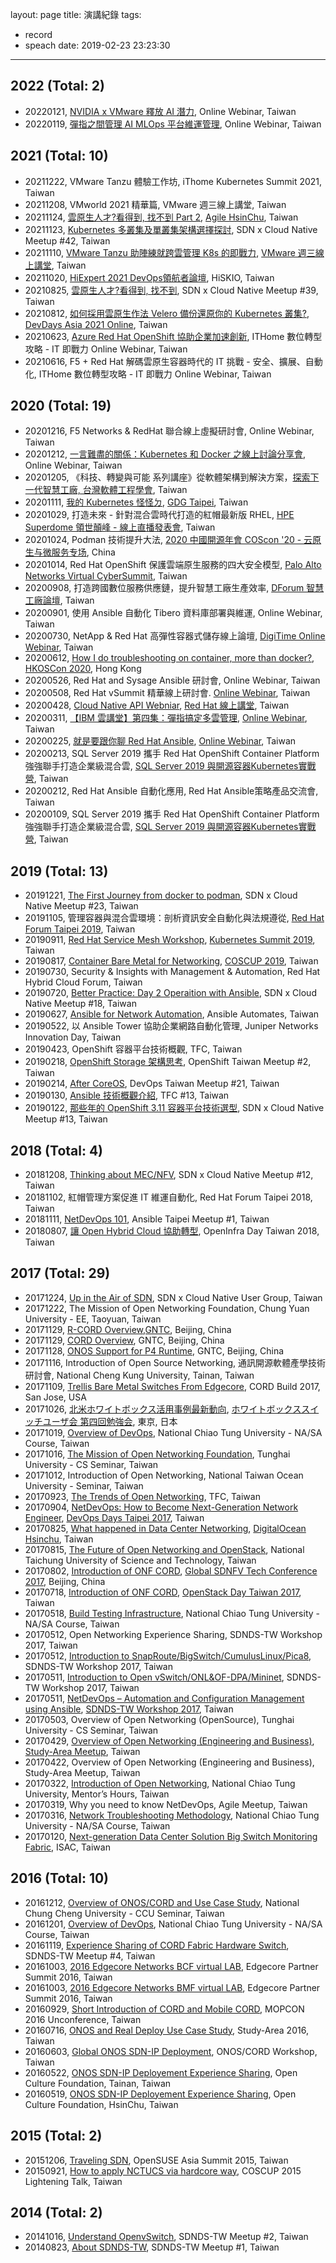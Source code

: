 layout: page
title: 演講紀錄
tags:
  - record
  - speach
date: 2019-02-23 23:23:30
---
## 2022 (Total: 2)
* 20220121, [NVIDIA x VMware 釋放 AI 潛力](https://youtu.be/e0GiV-zJJOw), Online Webinar, Taiwan
* 20220119, [彈指之間管理 AI MLOps 平台維運管理](https://www.youtube.com/watch?v=PI_04asntJo), Online Webinar, Taiwan

## 2021 (Total: 10)
* 20211222, VMware Tanzu 體驗工作坊, iThome Kubernetes Summit 2021, Taiwan
* 20211208, VMworld 2021 精華篇, VMware 週三線上講堂, Taiwan
* 20211124, [雲原生人才?看得到, 找不到 Part 2](https://speakerdeck.com/pichuang/20211124-yun-yuan-sheng-ren-cai-xun-zhao-de-nan-chu-ji-chang-jian-wu-qu-tan-tao-part-2), [Agile HsinChu](https://agilecommtw.kktix.cc/events/cloudtalentpart2), Taiwan
* 20211123, [Kubernetes 多叢集及單叢集架構選擇探討](https://speakerdeck.com/pichuang/20211122-kubernetes-duo-cong-ji-ji-dan-cong-ji-jia-gou-xuan-ze-tan-tao), SDN x Cloud Native Meetup #42, Taiwan
* 20211110, [VMware Tanzu 助陣練就跨雲管理 K8s 的即戰力](https://www.youtube.com/watch?v=C1SJLw0e5gw), [VMware 週三線上講堂](https://event.ithome.com.tw/live/vm211110/index.html), Taiwan
* 20211020, [HiExpert 2021 DevOps領航者論壇](https://hiskio.com/events/devops-expert/), HiSKIO, Taiwan
* 20210825, [雲原生人才?看得到, 找不到](https://speakerdeck.com/pichuang/20210824-yun-yuan-sheng-ren-cai-xun-zhao-de-nan-chu-ji-chang-jian-wu-qu-tan-tao), SDN x Cloud Native Meetup #39, Taiwan
* 20210812, [如何採用雲原生作法 Velero 備份還原你的 Kubernetes 叢集?](https://speakerdeck.com/pichuang/20210812-ru-he-cai-yong-yun-yuan-sheng-zuo-fa-velero-bei-fen-huan-yuan-ni-de-kubernetes-cong-ji), [DevDays Asia 2021 Online](https://event.ithome.com.tw/live/devdays/sessions.html?v=1626777334), Taiwan
* 20210623, [Azure Red Hat OpenShift 協助企業加速創新](https://s.itho.me/ccms_slides/2021/6/23/2ce03713-1df7-4ed5-a960-8c322df37561.pdf), ITHome 數位轉型攻略 - IT 即戰力 Online Webinar, Taiwan
* 20210616, F5 + Red Hat 解碼雲原生容器時代的 IT 挑戰 - 安全、擴展、自動化, ITHome 數位轉型攻略 - IT 即戰力 Online Webinar, Taiwan

## 2020 (Total: 19)
* 20201216, F5 Networks & RedHat 聯合線上虛擬研討會, Online Webinar, Taiwan
* 20201212, [一言難盡的關係：Kubernetes 和 Docker 之線上討論分享會](https://www.youtube.com/watch?v=nc3mBN3LzvM), Online Webinar, Taiwan
* 20201205, 《科技、轉變與可能 系列講座》從軟體架構到解決方案，[探索下一代智慧工廠, 台灣軟體工程學會](https://www.seat.org.tw/event/transit_series_1), Taiwan
* 20201111, [我的 Kubernetes 怪怪ㄉ](https://speakerdeck.com/pichuang/20201111-wo-de-kubernetes-guai-guai-de), [GDG Taipei](https://www.facebook.com/GDG.Taipei/posts/10158197797029915), Taiwan
* 20201029, 打造未來 - 針對混合雲時代打造的紅帽最新版 RHEL, [HPE Superdome 領世顛峰 - 線上直播發表會](https://www.hpe.accessus.biz/20201029/edm_webinar.html), Taiwan
* 20201024, Podman 技術提升大法, [2020 中國開源年會 COScon '20 - 云原生与微服务专场](https://mp.weixin.qq.com/s/VIr5GP4GEOqP9RuSCzLAbg), China
* 20201014, Red Hat OpenShift 保護雲端原生服務的四大安全模型, [Palo Alto Networks Virtual CyberSummit](https://register.paloaltonetworks.com/virtualcyberweek-taiwan), Taiwan
* 20200908, 打造跨國數位服務供應鏈，提升智慧工廠生產效率, [DForum 智慧工廠論壇](https://www.digitimes.com.tw/seminar/DForum_20200908/), Taiwan
* 20200901, 使用 Ansible 自動化 Tibero 資料庫部署與維運, Online Webinar, Taiwan
* 20200730, NetApp & Red Hat 高彈性容器式儲存線上論壇, [DigiTime Online Webinar](https://www.digitimes.com.tw/edm/EDM_NetApp_20200730_seminar.htm), Taiwan
* 20200612, [How I do troubleshooting on container, more than docker?](https://speakerdeck.com/pichuang/how-do-i-troubleshooting-on-container-more-than-docker), [HKOSCon 2020](https://hkoscon.org/2020/topics/how-i-do-troubleshooting-container-more-docker), Hong Kong
* 20200526, Red Hat and Sysage Ansible 研討會, Online Webinar, Taiwan
* 20200508, Red Hat vSummit 精華線上研討會. [Online Webinar](http://www.gwms.com.tw/redhat_20200508/), Taiwan
* 20200428, [Cloud Native API Webniar](https://www.youtube.com/watch?v=qx6ZHlZf0fM), [Red Hat 線上講堂](https://www.digitimes.com.tw/edm/EDM_redhat_20200408.htm), Taiwan
* 20200311, [【IBM 雲講堂】第四集：彈指搞定多雲管理](https://www.youtube.com/watch?v=y57XEQHYSJ8), [Online Webinar](https://seminar.ithome.com.tw/live/2020class/index.html), Taiwan
* 20200225, [就是要跟你聊 Red Hat Ansible](https://www.youtube.com/watch?v=QOMg9f6gFOs), [Online Webinar](https://www.digitimes.com.tw/edm/EDM_RedHat_20200225_Seminar.htm), Taiwan
* 20200213, SQL Server 2019 攜手 Red Hat OpenShift Container Platform 強強聯手打造企業級混合雲, [SQL Server 2019 與開源容器Kubernetes實戰營](https://www.microsoftevents.com/profile/form/index.cfm?PKformID=0x8850296abcd), Taiwan
* 20200212, Red Hat Ansible 自動化應用, Red Hat Ansible策略產品交流會, Taiwan
* 20200109, SQL Server 2019 攜手 Red Hat OpenShift Container Platform 強強聯手打造企業級混合雲, [SQL Server 2019 與開源容器Kubernetes實戰營](https://www.microsoftevents.com/profile/form/index.cfm?PKformID=0x8850296abcd), Taiwan

## 2019 (Total: 13)
* 20191221, [The First Journey from docker to podman](https://speakerdeck.com/pichuang/the-first-journey-from-docker-to-podman), SDN x Cloud Native Meetup #23, Taiwan
* 20191105, 管理容器與混合雲環境：剖析資訊安全自動化與法規遵從, [Red Hat Forum Taipei 2019](https://www.redhat.com/zh/zh-tw), Taiwan
* 20190911, [Red Hat Service Mesh Workshop](https://hackmd.io/@k8ssummit/19/%2F%40k8ssummit%2FSJrCqfqrS), [Kubernetes Summit 2019](https://summit.ithome.com.tw/kubernetes/workshops.html), Taiwan
* 20190817, [Container Bare Metal for Networking](https://speakerdeck.com/pichuang/20190817-container-bare-metal-for-networking), [COSCUP 2019](https://coscup.org/2019/programs/multicloud-sdn/), Taiwan
* 20190730, Security & Insights with Management & Automation, Red Hat Hybrid Cloud Forum, Taiwan
* 20190720, [Better Practice: Day 2 Operaition with Ansible](https://speakerdeck.com/pichuang/20190720-better-practice-day-2-operaition-with-ansible), SDN x Cloud Native Meetup #18, Taiwan
* 20190627, [Ansible for Network Automation](https://speakerdeck.com/pichuang/ansible-for-network-automation), Ansible Automates, Taiwan
* 20190522, 以 Ansible Tower 協助企業網路自動化管理, Juniper Networks Innovation Day, Taiwan
* 20190423, OpenShift 容器平台技術概觀, TFC, Taiwan
* 20190218, [OpenShift Storage 架構思考](https://speakerdeck.com/pichuang/20190218-openshift-storage-jia-gou-si-kao), OpenShift Taiwan Meetup #2, Taiwan
* 20190214, [After CoreOS](https://speakerdeck.com/pichuang/after-coreos-20190214), DevOps Taiwan Meetup #21, Taiwan
* 20190130, [Ansible 技術概觀介紹](https://speakerdeck.com/pichuang/ansible-ji-shu-gai-guan-jie-shao-20190130), TFC #13, Taiwan
* 20190122, [那些年的 OpenShift 3.11 容器平台技術選型](https://speakerdeck.com/pichuang/na-xie-nian-de-openshift-3-dot-11-rong-qi-ping-tai-ji-shu-xuan-xing-20190122), SDN x Cloud Native Meetup #13, Taiwan

## 2018 (Total: 4)
* 20181208, [Thinking about MEC/NFV](https://speakerdeck.com/pichuang/nfv-20181208), SDN x Cloud Native Meetup #12, Taiwan
* 20181102, 紅帽管理方案促進 IT 維運自動化, Red Hat Forum Taipei 2018, Taiwan
* 20181111, [NetDevOps 101](https://speakerdeck.com/pichuang/netdevops-101), Ansible Taipei Meetup #1, Taiwan
* 20180807, [讓 Open Hybrid Cloud 協助轉型](https://speakerdeck.com/pichuang/rang-open-hybrid-cloud-xie-zhu-zhuan-xing-20180807), OpenInfra Day Taiwan 2018, Taiwan

## 2017 (Total: 29)
* 20171224, [Up in the Air of SDN](https://speakerdeck.com/pichuang/up-in-the-air-of-sdn), SDN x Cloud Native User Group, Taiwan
* 20171222, The Mission of Open Networking Foundation, Chung Yuan University - EE, Taoyuan, Taiwan
* 20171129, [R-CORD Overview,GNTC](https://speakerdeck.com/pichuang/r-cord-overview-cord-workshop-gntc), Beijing, China
* 20171129, [CORD Overview](https://speakerdeck.com/pichuang/cord-overview-cord-workshop-gntc), GNTC, Beijing, China
* 20171128, [ONOS Support for P4 Runtime](https://speakerdeck.com/pichuang/onos-support-for-p4-runtime), GNTC, Beijing, China
* 20171116, Introduction of Open Source Networking, 通訊開源軟體產學技術研討會, National Cheng Kung University, Tainan, Taiwan
* 20171109, [Trellis Bare Metal Switches From Edgecore](https://speakerdeck.com/pichuang/trellis-bare-metal-switches-from-edgecore), CORD Build 2017, San Jose, USA
* 20171026, [北米ホワイトボックス活用事例最新動向](https://speakerdeck.com/pichuang/bei-mi-howaitohotukusuhuo-yong-shi-li-zui-xin-dong-xiang), [ホワイトボックススイッチユーザ会 第四回勉強会](https://atnd.org/events/90932), 東京, 日本
* 20171019, [Overview of DevOps](https://speakerdeck.com/pichuang/overview-of-devops), National Chiao Tung University - NA/SA Course, Taiwan
* 20171016, [The Mission of Open Networking Foundation](https://speakerdeck.com/pichuang/the-mission-of-open-networking), Tunghai University - CS Seminar, Taiwan
* 20171012, Introduction of Open Networking, National Taiwan Ocean University - Seminar, Taiwan
* 20170923, [The Trends of Open Networking](https://speakerdeck.com/pichuang/the-trends-of-open-networking), TFC, Taiwan
* 20170904, [NetDevOps: How to Become Next-Generation Network Engineer](https://speakerdeck.com/pichuang/netdevops-next-generation-network-engineer), [DevOps Days Taipei 2017](https://devopsdays.tw/), Taiwan
* 20170825, [What happened in Data Center Networking](https://speakerdeck.com/pichuang/what-happened-in-data-center-networking),  [DigitalOcean Hsinchu](https://www.facebook.com/DigitalOceanHsinchu/photos/a.756940437798911.1073741828.732176540275301/820991324727155/?type=3&permPage=1), Taiwan
* 20170815, [The Future of Open Networking and OpenStack](https://speakerdeck.com/pichuang/the-future-of-open-networking-and-openstack), National Taichung University of Science and Technology, Taiwan
* 20170802, [Introduction of ONF CORD](https://speakerdeck.com/pichuang/introduction-of-onf-cord-in-global-sdnfv-tech-2017), [Global SDNFV Tech Conference 2017](http://www.conference.cn/sdnfv/2017/En/), Beijing, China
* 20170718, [Introduction of ONF CORD](https://speakerdeck.com/pichuang/introduction-of-onf-cord), [OpenStack Day Taiwan 2017](http://openstack.ithome.com.tw/speaker.html), Taiwan
* 20170518, [Build Testing Infrastructure](https://speakerdeck.com/pichuang/build-testing-infrastructure), National Chiao Tung University - NA/SA Course, Taiwan
* 20170512, Open Networking Experience Sharing, SDNDS-TW Workshop 2017, Taiwan
* 20170512, [Introduction to SnapRoute/BigSwitch/CumulusLinux/Pica8](https://speakerdeck.com/pichuang/introduction-to-snaproute-bigswitch-cumulus-linux-and-pica8), SDNDS-TW Workshop 2017, Taiwan
* 20170511, [Introduction to Open vSwitch/ONL&OF-DPA/Mininet](https://speakerdeck.com/pichuang/introduction-to-open-vswitch-onl-and-of-dpa-and-mininet), SDNDS-TW Workshop 2017, Taiwan
* 20170511, [NetDevOps – Automation and Configuration Management using Ansible](https://speakerdeck.com/pichuang/netdevops-automation-and-configuration-management-using-ansible), [SDNDS-TW Workshop 2017](https://sdnds-tw.kktix.cc/events/cb77c10f-657a10-7985ee-7a101a-64584b), Taiwan
* 20170503, Overview of Open Networking (OpenSource), Tunghai University - CS Seminar, Taiwan
* 20170429, [Overview of Open Networking (Engineering and Business)](https://speakerdeck.com/pichuang/open-networking-engineering-and-business), [Study-Area Meetup](https://studyarea.kktix.cc/events/2f263587-77f30d-2013ed-ae4341-2399d3), Taiwan
* 20170422, Overview of Open Networking (Engineering and Business), Study-Area Meetup, Taiwan
* 20170322, [Introduction of Open Networking](https://speakerdeck.com/pichuang/introduction-to-opennetworking), National Chiao Tung University, Mentor’s Hours, Taiwan
* 20170319, Why you need to know NetDevOps, Agile Meetup, Taiwan
* 20170316, [Network Troubleshooting Methodology](https://speakerdeck.com/pichuang/network-troubleshooting-methodology), National Chiao Tung University - NA/SA Course, Taiwan
* 20170120, [Next-generation Data Center Solution Big Switch Monitoring Fabric](https://speakerdeck.com/pichuang/next-generation-data-center-solution-big-switch-monitoring-fabric), ISAC, Taiwan

## 2016 (Total: 10)
* 20161212, [Overview of ONOS/CORD and Use Case Study](https://speakerdeck.com/pichuang/cord-and-use-case-study), National Chung Cheng University - CCU Seminar, Taiwan
* 20161201, [Overview of DevOps](https://speakerdeck.com/pichuang/overview-of-devops), National Chiao Tung University - NA/SA Course, Taiwan
* 20161119, [Experience Sharing of CORD Fabric Hardware Switch](https://speakerdeck.com/pichuang/experience-sharing-of-cord-fabric-hardware-switch),  SDNDS-TW Meetup #4, Taiwan
* 20161003, [2016 Edgecore Networks BCF virtual LAB](https://speakerdeck.com/pichuang/2016-edgecore-networks-bcf-virtual-lab), Edgecore Partner Summit 2016, Taiwan
* 20161003, [2016 Edgecore Networks BMF virtual LAB](https://speakerdeck.com/pichuang/2016-edgecore-networks-bmf-virtual-lab), Edgecore Partner Summit 2016, Taiwan
* 20160929, [Short Introduction of CORD and Mobile CORD](https://speakerdeck.com/pichuang/short-introduction-of-cord-and-mobile-cord), MOPCON 2016 Unconference, Taiwan
* 20160716, [ONOS and Real Deploy Use Case Study](https://speakerdeck.com/pichuang/onos-ji-shi-ji-sdn-switch-shi-yong-jing-yan-fen-xiang), Study-Area 2016, Taiwan
* 20160603, [Global ONOS SDN-IP Deployment](https://speakerdeck.com/pichuang/global-onos-sdn-ip-deployment), ONOS/CORD Workshop, Taiwan
* 20160522, [ONOS SDN-IP Deployement Experience Sharing](https://www.slideshare.net/FeiJiSiao/onos-sdn-ip-20160522), Open Culture Foundation, Tainan, Taiwan
* 20160519, [ONOS SDN-IP Deployement Experience Sharing](https://www.slideshare.net/FeiJiSiao/onos-sdn-ip-20160522), Open Culture Foundation, HsinChu, Taiwan

## 2015 (Total: 2)
* 20151206, [Traveling SDN](https://www.slideshare.net/FeiJiSiao/sdn-open-suseasiasummit20151206), OpenSUSE Asia Summit 2015, Taiwan
* 20150921, [How to apply NCTUCS via hardcore way](https://www.slideshare.net/FeiJiSiao/ss-51690193), COSCUP 2015 Lightening Talk, Taiwan

## 2014 (Total: 2)
* 20141016, [Understand OpenvSwitch](https://www.slideshare.net/FeiJiSiao/sdnds-twmeetup2), SDNDS-TW Meetup #2, Taiwan
* 20140823, [About SDNDS-TW](https://www.slideshare.net/FeiJiSiao/sdnds-twmeetup1), SDNDS-TW Meetup #1, Taiwan
